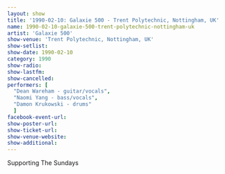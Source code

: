 ```yaml
---
layout: show
title: '1990-02-10: Galaxie 500 - Trent Polytechnic, Nottingham, UK'
name: 1990-02-10-galaxie-500-trent-polytechnic-nottingham-uk
artist: 'Galaxie 500'
show-venue: 'Trent Polytechnic, Nottingham, UK'
show-setlist: 
show-date: 1990-02-10
category: 1990
show-radio: 
show-lastfm: 
show-cancelled: 
performers: [
  "Dean Wareham - guitar/vocals",
  "Naomi Yang - bass/vocals",
  "Damon Krukowski - drums"
  ]
facebook-event-url: 
show-poster-url: 
show-ticket-url: 
show-venue-website: 
show-additional: 
---
```


Supporting The Sundays